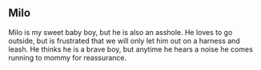 ## Milo
Milo is my sweet baby boy, but he is also an asshole. He loves to go outside, but is frustrated that we will only let him out on a harness and leash. He thinks he is a brave boy, but anytime he hears a noise he comes running to mommy for reassurance.  